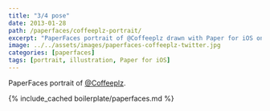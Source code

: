 ```yaml
---
title: "3/4 pose"
date: 2013-01-28
path: /paperfaces/coffeeplz-portrait/
excerpt: "PaperFaces portrait of @Coffeeplz drawn with Paper for iOS on an iPad."
image: ../../assets/images/paperfaces-coffeeplz-twitter.jpg
categories: [paperfaces]
tags: [portrait, illustration, Paper for iOS]
---
```


PaperFaces portrait of [@Coffeeplz](https://twitter.com/Coffeeplz).

{% include_cached boilerplate/paperfaces.md %}
